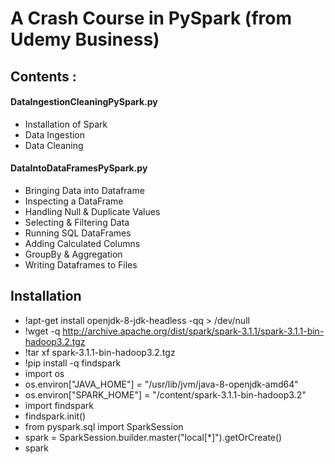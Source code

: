 # A Crash Course in PySpark (from Udemy Business)

## Contents :
#### DataIngestionCleaningPySpark.py
* Installation of Spark
* Data Ingestion
* Data Cleaning
#### DataIntoDataFramesPySpark.py
* Bringing Data into Dataframe
* Inspecting a DataFrame
* Handling Null & Duplicate Values
* Selecting & Filtering Data
* Running SQL DataFrames
* Adding Calculated Columns
* GroupBy & Aggregation
* Writing Dataframes to Files

## Installation
* !apt-get install openjdk-8-jdk-headless -qq > /dev/null
* !wget -q http://archive.apache.org/dist/spark/spark-3.1.1/spark-3.1.1-bin-hadoop3.2.tgz
* !tar xf spark-3.1.1-bin-hadoop3.2.tgz
* !pip install -q findspark
* import os
* os.environ["JAVA_HOME"] = "/usr/lib/jvm/java-8-openjdk-amd64"
* os.environ["SPARK_HOME"] = "/content/spark-3.1.1-bin-hadoop3.2"
* import findspark
* findspark.init()
* from pyspark.sql import SparkSession
* spark = SparkSession.builder.master("local[*]").getOrCreate()
* spark
